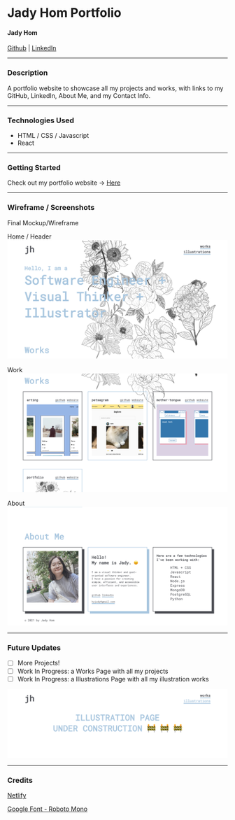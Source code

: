 # Jady Hom Portfolio

#### Jady Hom

[Github](https://github.com/jadyhome) | [LinkedIn](www.linkedin.com/in/jadyhom)

---

### Description

A portfolio website to showcase all my projects and works, with links to my GitHub, LinkedIn, About Me, and my Contact Info.

---

### Technologies Used

- HTML / CSS / Javascript
- React

---

### Getting Started

Check out my portfolio website → [Here]()

---

### Wireframe / Screenshots

Final Mockup/Wireframe

Home / Header
![header-section](assets/header.png)

Work
![work-section](assets/works.png)

About
![about-section](assets/about.png)

---

### Future Updates

- [ ] More Projects!
- [ ] Work In Progress: a Works Page with all my projects
- [ ] Work In Progress: a Illustrations Page with all my illustration works

![pages-under-construction](assets/under-construction.png)

---

### Credits

[Netlify](www.netlify.com)

[Google Font - Roboto Mono](https://fonts.google.com/specimen/Roboto+Mono?preview.text_type=custom)